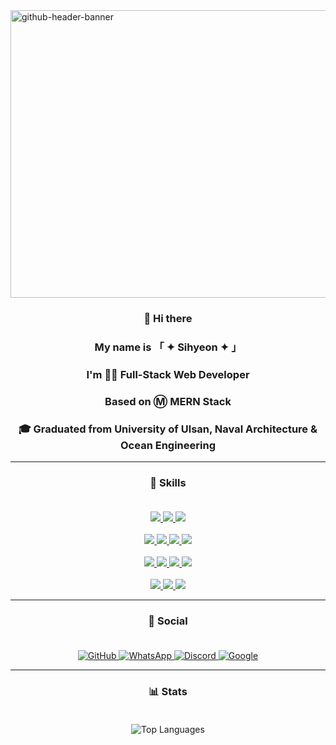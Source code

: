 <img width="1700" height="460" alt="github-header-banner" src="https://github.com/user-attachments/assets/e2bd7d0a-9d83-4d54-848e-dea833210b44" />

### <div align="center">👋 Hi there</div>
### <div align="center">My name is 「 ✦ Sihyeon ✦ 」</div>
### <div align="center">I'm 👨‍💻 Full-Stack Web Developer</div>
### <div align="center">Based on Ⓜ MERN Stack</div>
### <div align="center">🎓 Graduated from University of Ulsan, Naval Architecture & Ocean Engineering</div>
---

### <div align="center">🚀 Skills</div><br>
<p align="center">
  <a href="https://spacebysihyeon.netlify.app/" target="_blank">
    <img src="https://img.shields.io/badge/HTML-239120?style=for-the-badge&logo=html5&logoColor=white" />
    <img src="https://img.shields.io/badge/CSS-239120?style=for-the-badge&logo=css3&logoColor=white" />
    <img src="https://img.shields.io/badge/JavaScript-F7DF1E?style=for-the-badge&logo=javascript&logoColor=white" />
    <br><br>
    <img src="https://img.shields.io/badge/VS%20Code-0078D4?style=for-the-badge&logo=visual-studio-code&logoColor=white" />
    <img src="https://img.shields.io/badge/React-20232A?style=for-the-badge&logo=react&logoColor=61DAFB" />
    <img src="https://img.shields.io/badge/npm-CB3837?style=for-the-badge&logo=npm&logoColor=white"/>
    <img src="https://img.shields.io/badge/Node.js-43853D?style=for-the-badge&logo=node.js&logoColor=white" />
    <br><br>
    <img src="https://img.shields.io/badge/Express-404D59?style=for-the-badge&logo=express&logoColor=white" />
    <img src="https://img.shields.io/badge/MongoDB-4EA94B?style=for-the-badge&logo=mongodb&logoColor=white" />
    <img src="https://img.shields.io/badge/threejs-black?style=for-the-badge&logo=three.js&logoColor=white" />
    <img src="https://img.shields.io/badge/Bootstrap-563D7C?style=for-the-badge&logo=bootstrap&logoColor=white" />
    <br><br>
    <img src="https://img.shields.io/badge/JSON%20Web%20Tokens-323330?style=for-the-badge&logo=json-web-tokens&logoColor=pink" />
    <img src="https://img.shields.io/badge/Netlify-00C7B7?style=for-the-badge&logo=netlify&logoColor=white"/>
    <img src="https://img.shields.io/badge/Render-%46E3B7.svg?style=for-the-badge&logo=render&logoColor=white" />
  </a>
</p>



---

### <div align="center">👨 Social</div><br>

<p align="center">
  <a href="https://github.com/wprkftlgus">
    <img src="https://img.shields.io/badge/GitHub-100000?style=for-the-badge&logo=github&logoColor=white" alt="GitHub" />
  </a>
  <a href="https://wa.me/01099837449">
    <img src="https://img.shields.io/badge/WhatsApp-25D366?style=for-the-badge&logo=whatsapp&logoColor=white" alt="WhatsApp" />
  </a>
  <a href="https://discord.com/users/wprkftlgus">
    <img src="https://img.shields.io/badge/Discord-7289DA?style=for-the-badge&logo=discord&logoColor=white" alt="Discord" />
  </a>
  <a href="mailto:wprkftlgus@gmail.com">
    <img src="https://img.shields.io/badge/Google-4285F4?style=for-the-badge&logo=google&logoColor=white" alt="Google" />
  </a>
</p>


---

### <div align="center">📊 Stats</div><br>
<p align="center">
  <img src="https://github-readme-stats.vercel.app/api/top-langs/?username=wprkftlgus&theme=dark" alt="Top Languages" />
</p>


